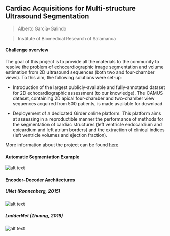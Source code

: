 ## Cardiac Acquisitions for Multi-structure Ultrasound Segmentation
> Alberto García-Galindo

> Institute of Biomedical Research of Salamanca

#### Challenge overview

The goal of this project is to provide all the materials to the community to resolve the problem of echocardiographic image segmentation and volume estimation from 2D ultrasound sequences (both two and four-chamber views). To this aim, the following solutions were set-up:

- Introduction of the largest publicly-available and fully-annotated dataset for 2D echocardiographic assessment (to our knowledge). The CAMUS dataset, containing 2D apical four-chamber and two-chamber view sequences acquired from 500 patients, is made available for download.

- Deployement of a dedicated Girder online platform. This platform aims at assessing in a reproductible manner the performance of methods for the segmentation of cardiac structures (left ventricle endocardium and epicardium and left atrium borders) and the extraction of clinical indices (left ventricle volumes and ejection fraction).

More information about the project can be found [here](https://www.creatis.insa-lyon.fr/Challenge/camus/index.html)

#### Automatic Segmentation Example

![alt text](https://github.com/Alberto267/camus_challenge/blob/master/img/patient0001-2CH.gif)


#### Encoder-Decoder Architectures

##### UNet (Ronnenberg, 2015)

![alt text](https://github.com/Alberto267/camus_challenge/blob/master/img/unet.png)

##### LadderNet (Zhuang, 2019)

![alt text](https://github.com/Alberto267/camus_challenge/blob/master/img/laddernet.png)
